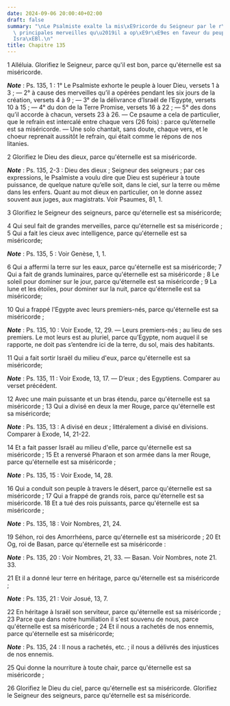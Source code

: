 ```yaml
---
date: 2024-09-06 20:00:40+02:00
draft: false
summary: "\nLe Psalmiste exalte la mis\xE9ricorde du Seigneur par le r\xE9cit des\
  \ principales merveilles qu\u2019il a op\xE9r\xE9es en faveur du peuple d\u2019\
  Isra\xEBl.\n"
title: Chapitre 135
---
```





1 Alléluia. Glorifiez le Seigneur, parce qu'il est bon, parce qu'éternelle est sa miséricorde.

***Note*** :  Ps. 135, 1 : 1° Le Psalmiste exhorte le peuple à louer Dieu, versets 1 à 3 ; ― 2° à cause des merveilles qu’il a opérées pendant les six jours de la création, versets 4 à 9 ; ― 3° de la délivrance d’Israël de l’Egypte, versets 10 à 15 ; ― 4° du don de la Terre Promise, versets 16 à 22 ; ― 5° des dons qu’il accorde à chacun, versets 23 à 26. ― Ce psaume a cela de particulier, que le refrain est intercalé entre chaque vers (26 fois) : parce qu’éternelle est sa miséricorde. ― Une solo chantait, sans doute, chaque vers, et le choeur reprenait aussitôt le refrain, qui était comme le répons de nos litanies.

2 Glorifiez le Dieu des dieux, parce qu'éternelle est sa miséricorde.

***Note*** :  Ps. 135, 2-3 : Dieu des dieux ; Seigneur des seigneurs ; par ces expressions, le Psalmiste a voulu dire que Dieu est supérieur à toute puissance, de quelque nature qu’elle soit, dans le ciel, sur la terre ou même dans les enfers. Quant au mot dieux en particulier, on le donne assez souvent aux juges, aux magistrats. Voir Psaumes, 81, 1.

3 Glorifiez le Seigneur des seigneurs, parce qu'éternelle est sa miséricorde;


4 Qui seul fait de grandes merveilles, parce qu'éternelle est sa miséricorde ; 5 Qui a fait les cieux avec intelligence, parce qu'éternelle est sa miséricorde;

***Note*** :  Ps. 135, 5 : Voir Genèse, 1, 1.

6 Qui a affermi la terre sur les eaux, parce qu'éternelle est sa miséricorde; 7 Qui a fait de grands luminaires, parce qu'éternelle est sa miséricorde ; 8 Le soleil pour dominer sur le jour, parce qu'éternelle est sa miséricorde ; 9 La lune et les étoiles, pour dominer sur la nuit, parce qu'éternelle est sa miséricorde;


10 Qui a frappé l'Egypte avec leurs premiers-nés, parce qu'éternelle est sa miséricorde ;

***Note*** :  Ps. 135, 10 : Voir Exode, 12, 29. ― Leurs premiers-nés ; au lieu de ses premiers. Le mot leurs est au pluriel, parce qu’Egypte, nom auquel il se rapporte, ne doit pas s’entendre ici de la terre, du sol, mais des habitants.

11 Qui a fait sortir Israël du milieu d'eux, parce qu'éternelle est sa miséricorde;

***Note*** :  Ps. 135, 11 : Voir Exode, 13, 17. ― D’eux ; des Egyptiens. Comparer au verset précédent.

12 Avec une main puissante et un bras étendu, parce qu'éternelle est sa miséricorde ; 13 Qui a divisé en deux la mer Rouge, parce qu'éternelle est sa miséricorde;

***Note*** :  Ps. 135, 13 : A divisé en deux ; littéralement a divisé en divisions. Comparer à Exode, 14, 21-22.

14 Et a fait passer Israël au milieu d'elle, parce qu'éternelle est sa miséricorde ; 15 Et a renversé Pharaon et son armée dans la mer Rouge, parce qu'éternelle est sa miséricorde ;

***Note*** :  Ps. 135, 15 : Voir Exode, 14, 28.

16 Qui a conduit son peuple à travers le désert, parce qu'éternelle est sa miséricorde ; 17 Qui a frappé de grands rois, parce qu'éternelle est sa miséricorde. 18 Et a tué des rois puissants, parce qu'éternelle est sa miséricorde ;

***Note*** :  Ps. 135, 18 : Voir Nombres, 21, 24.

19 Séhon, roi des Amorrhéens, parce qu'éternelle est sa miséricorde ; 20 Et Og, roi de Basan, parce qu'éternelle est sa miséricorde :

***Note*** :  Ps. 135, 20 : Voir Nombres, 21, 33. ― Basan. Voir Nombres, note 21. 33.

21 Et il a donné leur terre en héritage, parce qu'éternelle est sa miséricorde ;

***Note*** :  Ps. 135, 21 : Voir Josué, 13, 7.

22 En héritage à Israël son serviteur, parce qu'éternelle est sa miséricorde ; 23 Parce que dans notre humiliation il s'est souvenu de nous, parce qu'éternelle est sa miséricorde ; 24 Et il nous a rachetés de nos ennemis, parce qu'éternelle est sa miséricorde;

***Note*** :  Ps. 135, 24 : Il nous a rachetés, etc. ; il nous a délivrés des injustices de nos ennemis.

25 Qui donne la nourriture à toute chair, parce qu'éternelle est sa miséricorde ;


26 Glorifiez le Dieu du ciel, parce qu'éternelle est sa miséricorde. Glorifiez le Seigneur des seigneurs, parce qu'éternelle est sa miséricorde.


